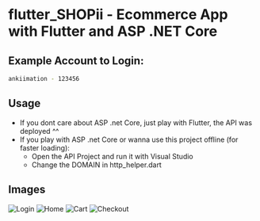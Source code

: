 # flutter_SHOPii - Ecommerce App with Flutter and ASP .NET Core

## Example Account to Login: 
```bash
ankiimation - 123456
```

## Usage
 - If you dont care about ASP .net Core, just play with Flutter, the API was deployed ^^
 - If you play with ASP .net Core or wanna use this project offline (for faster loading):
   + Open the API Project and run it with Visual Studio
   + Change the DOMAIN in http_helper.dart
   
## Images
![Login](https://github.com/ankiimation/flutter_SHOPii/blob/master/Screenshots/login.png)
![Home](https://github.com/ankiimation/flutter_SHOPii/blob/master/Screenshots/home.png)
![Cart](https://github.com/ankiimation/flutter_SHOPii/blob/master/Screenshots/cart.png)
![Checkout](https://github.com/ankiimation/flutter_SHOPii/blob/master/Screenshots/checkout.png)

 
